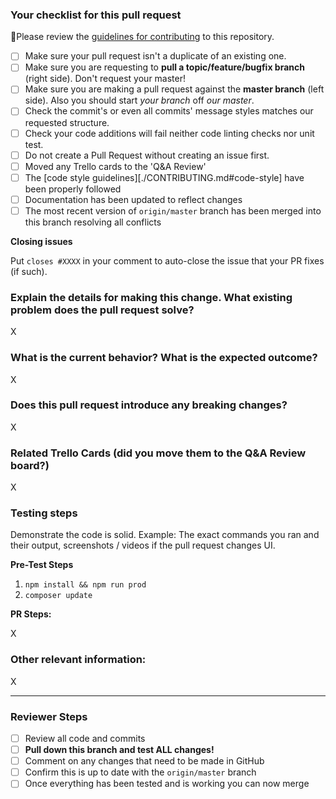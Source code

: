 ### Your checklist for this pull request

🚨Please review the [guidelines for contributing](./CONTRIBUTING.md) to this repository.

- [ ] Make sure your pull request isn't a duplicate of an existing one.
- [ ] Make sure you are requesting to **pull a topic/feature/bugfix branch** (right side). Don't request your master!
- [ ] Make sure you are making a pull request against the **master branch** (left side). Also you should start *your branch* off *our master*.
- [ ] Check the commit's or even all commits' message styles matches our requested structure.
- [ ] Check your code additions will fail neither code linting checks nor unit test.
- [ ] Do not create a Pull Request without creating an issue first.
- [ ] Moved any Trello cards to the 'Q&A Review'
- [ ] The [code style guidelines][./CONTRIBUTING.md#code-style] have been properly followed
- [ ] Documentation has been updated to reflect changes
- [ ] The most recent version of `origin/master` branch has been merged into this branch resolving all conflicts

**Closing issues**

Put `closes #XXXX` in your comment to auto-close the issue that your PR fixes (if such).


### Explain the **details** for making this change. What existing problem does the pull request solve?

<!-- Example: When "Adding a function to do X", explain why it is necessary to have a way to do X. -->

X

### What is the current behavior? What is the expected outcome?

X

### Does this pull request introduce any breaking changes?

X

### Related Trello Cards (did you move them to the Q&A Review board?)

X


### Testing steps

Demonstrate the code is solid. Example: The exact commands you ran and their output, screenshots / videos if the pull request changes UI.

**Pre-Test Steps**

1. `npm install && npm run prod`
2. `composer update`

**PR Steps:**

X

### Other relevant information:

X

---

### Reviewer Steps

- [ ] Review all code and commits
- [ ] **Pull down this branch and test ALL changes!**
- [ ] Comment on any changes that need to be made in GitHub
- [ ] Confirm this is up to date with the `origin/master` branch
- [ ] Once everything has been tested and is working you can now merge
